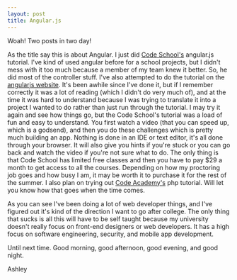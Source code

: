 ```yaml
---
layout: post
title: Angular.js
---
```


Woah! Two posts in two day!

As the title say this is about Angular. I just did [Code School's](https://www.codeschool.com/) angular.js tutorial. I've kind of used angular before for a school projects, but I didn't mess with it too much because a member of my team knew it better. So, he did most of the controller stuff. I've also attempted to do the tutorial on the [angularjs website](https://docs.angularjs.org/tutorial). It's been awhile since I've done it, but if I remember correctly it was a lot of reading (which I didn't do very much of), and at the time it was hard to understand because I was trying to translate it into a project I wanted to do rather than just run through the tutorial. I may try it again and see how things go, but the Code School's tutorial was a load of fun and easy to understand. You first watch a video (that you can speed up, which is a godsend), and then you do these challenges which is pretty much building an app. Nothing is done in an IDE or text editor, it's all done through your browser. It will also give you hints if you're stuck or you can go back and watch the video if you're not sure what to do. The only thing is that Code School has limited free classes and then you have to pay $29 a month to get access to all the courses. Depending on how my proctoring job goes and how busy I am, it may be worth it to purchase it for the rest of the summer. I also plan on trying out [Code Academy's](http://www.codecademy.com/) php tutorial. Will let you know how that goes when the time comes.

As you can see I've been doing a lot of web developer things, and I've figured out it's kind of the direction I want to go after college. The only thing that sucks is all this will have to be self taught because my university doesn't really focus on front-end designers or web developers. It has a high focus on software engineering, security, and mobile app development.

Until next time. Good morning, good afternoon, good evening, and good night.

Ashley